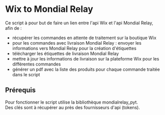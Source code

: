 # Wix to Mondial Relay
Ce script à pour but de faire un lien entre l'api Wix et l'api Mondial Relay, afin de : 
- récupérer les commandes en attente de traitement sur la boutique Wix
- pour les commandes avec livraison Mondial Relay : envoyer les informations vers Mondial Relay pour la création d'étiquettes
- télécharger les étiquettes de livraison Mondial Relay
- mettre à jour les informations de livraison sur la plateforme Wix pour les différentes commandes
- générer un pdf avec la liste des produits pour chaque commande traitée dans le script

## Prérequis
Pour fonctionner le script utilise la bibliothèque mondialrelay_pyt.  
Des clés sont à récupérer au près des fournisseurs d'api (tokens).